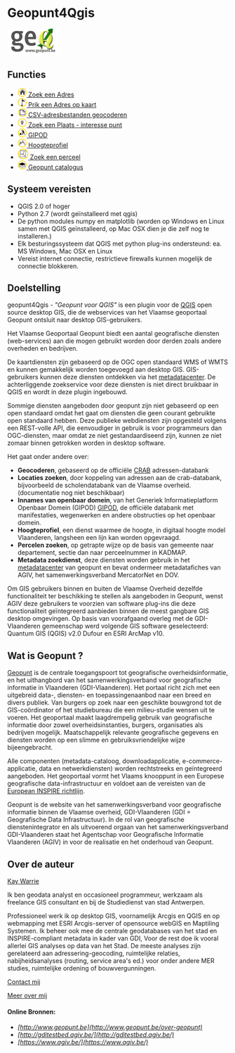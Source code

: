 Geopunt4Qgis
============

![Geopunt voor QGIS](images/logogeopunt4Q.png "Geopunt voor QGIS")
 
Functies
--------

  * <a href="http://warrieka.github.io/index.html#!geopuntAddress.md" ><img src="images/geopuntAddressSmall.png" /> Zoek een Adres</a> 
  * <a href="http://warrieka.github.io/index.html#!geopuntReverse.md" ><img src="images/geopuntReverseSmall.png" /> Prik een Adres op kaart</a>
  * <a href="http://warrieka.github.io/index.html#!geopuntBatchgeocode.md" ><img src="images/geopuntBatchgeocodeSmall.png" /> CSV-adresbestanden geocoderen</a>
  * <a href="http://warrieka.github.io/index.html#!geopuntPoi.md" ><img src="images/geopuntPoiSmall.png" /> Zoek een Plaats - interesse punt</a>
  * <a href="http://warrieka.github.io/index.html#!geopuntGIPOD.md" ><img src="images/geopuntGIPODsmall.png" /> GIPOD</a>
  * <a href="http://warrieka.github.io/index.html#!geopuntElevation.md" ><img src="images/geopuntElevationSmall.png" /> Hoogteprofiel</a>
  * <a href="http://warrieka.github.io/index.html#!geopunt4qgisParcel.md" ><img src="images/geopuntParcelSmall.png" /> Zoek een perceel</a>
  * <a href="http://warrieka.github.io/index.html#!geopuntDatacatalog.md" ><img src="images/geopuntDataCatalogusSmall.png" /> Geopunt catalogus</a>
 
Systeem vereisten
-----------------

- QGIS 2.0 of hoger
- Python 2.7 (wordt geïnstalleerd met qgis)
- De python modules numpy en matplotlib (worden op Windows en Linux samen met QGIS geïnstalleerd, op Mac OSX dien je die zelf nog te installeren.)
- Elk besturingssysteem dat QGIS met python plug-ins ondersteund: ea. MS Windows, Mac OSX en Linux
- Vereist internet connectie, restrictieve firewalls kunnen mogelijk de connectie blokkeren.

Doelstelling
-----------

geopunt4Qgis - *"Geopunt voor QGIS"* is een plugin voor de [QGIS](http://www.qgis.org/) open source desktop GIS, die de webservices van het Vlaamse geoportaal Geopunt ontsluit naar desktop GIS-gebruikers. 

Het Vlaamse Geoportaal Geopunt biedt een aantal geografische diensten (web-services) aan die mogen gebruikt worden door derden zoals andere overheden en bedrijven.

De kaartdiensten zijn gebaseerd op de OGC open standaard WMS of WMTS en kunnen gemakkelijk worden toegevoegd aan desktop GIS. GIS-gebruikers kunnen deze diensten ontdekken via het [metadatacenter](https://metadata.geopunt.be). 
De achterliggende zoekservice voor deze diensten is niet direct bruikbaar in QGIS en wordt in deze plugin ingebouwd.

Sommige diensten aangeboden door geopunt zijn niet gebaseerd op een open standaard omdat het gaat om diensten die geen  courant gebruikte open standaard hebben. Deze publieke webdiensten zijn opgesteld volgens een REST-volle API, die eenvoudiger in gebruik is voor programmeurs dan OGC-diensten, maar omdat ze niet gestandaardiseerd zijn, kunnen ze niet zomaar binnen getrokken worden in desktop software.

Het gaat onder andere over:

- **Geocoderen**, gebaseerd op de officiële [CRAB](http://www.agiv.be/gis/projecten/?catid=34) adressen-databank
- **Locaties zoeken**, door koppeling van adressen aan de crab-databank, bijvoorbeeld de scholendatabank van de Vlaamse overheid. (documentatie  nog niet beschikbaar)
- **Innames van openbaar domein**, van het Generiek Informatieplatform Openbaar Domein (GIPOD)  [GIPOD](hhttp://gipod.api.agiv.be/#!index.md), de officiële databank met manifestaties, wegenwerken en andere obstructies op het openbaar domein.
- **Hoogteprofiel**, een dienst waarmee de hoogte, in digitaal hoogte model Vlaanderen, langsheen een lijn kan worden opgevraagd.
- **Percelen zoeken**, op getrapte wijze op de basis van gemeente naar departement, sectie dan naar perceelnummer in KADMAP.
- **Metadata zoekdienst**, deze diensten worden gebruik in het [metadatacenter](https://metadata.geopunt.be) van geopunt en bevat ondermeer metadatafiches van AGIV, het samenwerkingsverband MercatorNet en DOV. 

Om GIS gebruikers binnen en buiten de Vlaamse Overheid dezelfde functionaliteit ter beschikking te stellen als aangeboden in Geopunt, wenst AGIV deze gebruikers te voorzien van software plug-ins die deze functionaliteit geïntegreerd aanbieden binnen de meest gangbare GIS desktop  omgevingen. 
Op basis van voorafgaand overleg met de GDI-Vlaanderen gemeenschap werd volgende GIS software geselecteerd: Quantum GIS (QGIS) v2.0 Dufour en ESRI ArcMap v10. 

Wat is Geopunt ?
--------------

[Geopunt](http://www.geopunt.be/) is de centrale toegangspoort tot geografische overheidsinformatie, en het uithangbord van het samenwerkingsverband voor geografische informatie in Vlaanderen (GDI-Vlaanderen). Het portaal richt zich met een uitgebreid data-, diensten- en toepassingenaanbod naar een breed en divers publiek. Van burgers op zoek naar een geschikte bouwgrond tot de GIS-coördinator of het studiebureau die een milieu-studie wensen uit te voeren. Het geoportaal maakt laagdrempelig gebruik van geografische informatie door zowel overheidsinstanties, burgers, organisaties als bedrijven mogelijk. Maatschappelijk relevante geografische gegevens en diensten worden op een slimme en gebruiksvriendelijke wijze bijeengebracht. 

Alle componenten (metadata-cataloog, downloadapplicatie, e-commerce-applicatie, data en netwerkdiensten) worden rechtstreeks en geïntegreerd aangeboden. Het geoportaal vormt het Vlaams knooppunt in een Europese geografische data-infrastructuur en voldoet aan de vereisten van de [European INSPIRE richtlijn](http://inspire-geoportal.ec.europa.eu/).

Geopunt is de website van het samenwerkingsverband voor geografische informatie binnen de Vlaamse overheid, GDI-Vlaanderen (GDI = Geografische Data Infrastructuur). In de rol van geografische dienstenintegrator en als uitvoerend orgaan van het samenwerkingsverband GDI-Vlaanderen staat het Agentschap voor Geografische Informatie Vlaanderen (AGIV) in voor de realisatie en het onderhoud van Geopunt. 

Over de auteur
-------------

[Kay Warrie](http://warrieka.github.io)

Ik ben geodata analyst en occasioneel programmeur, werkzaam als freelance GIS consultant en bij de Studiedienst van stad Antwerpen. 

Professioneel werk ik op desktop GIS, voornamelijk Arcgis en QGIS en op webmapping met ESRI Arcgis-server of opensource webGIS en Maptiling Systemen. Ik beheer ook mee de centrale geodatabases van het stad en INSPIRE-compliant metadata in kader van GDI, Voor de rest doe ik vooral allerlei GIS analyses op data van het Stad. De meeste analyses zijn gerelateerd aan adressering-geocoding, ruimtelijke relaties, nabijheidsanalyses (routing, service area's ed.) voor onder andere MER studies, ruimtelijke ordening of bouwvergunningen.

[Contact mij](mailto:kaywarrie@gmail.com)

[Meer over mij](http://warrieka.github.io/#!aboutMe.md)

#### Online Bronnen:

- *[http://www.geopunt.be](http://www.geopunt.be/over-geopunt)* 
- *[http://gditestbed.agiv.be/](http://gditestbed.agiv.be/)*
- *[https://www.agiv.be/](https://www.agiv.be/)*


